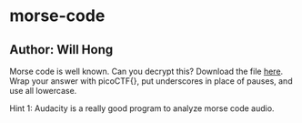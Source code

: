 # morse-code

## Author: Will Hong

Morse code is well known. Can you decrypt this?
Download the file [here](morse_chal.wav).
Wrap your answer with picoCTF{}, put underscores in place of pauses, and use all lowercase.

Hint 1: Audacity is a really good program to analyze morse code audio.
